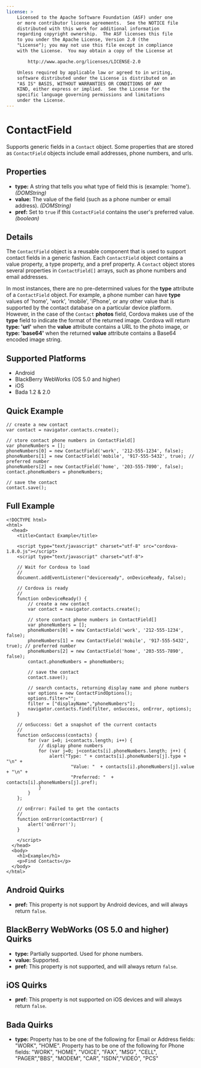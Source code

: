 ```yaml
---
license: >
    Licensed to the Apache Software Foundation (ASF) under one
    or more contributor license agreements.  See the NOTICE file
    distributed with this work for additional information
    regarding copyright ownership.  The ASF licenses this file
    to you under the Apache License, Version 2.0 (the
    "License"); you may not use this file except in compliance
    with the License.  You may obtain a copy of the License at

        http://www.apache.org/licenses/LICENSE-2.0

    Unless required by applicable law or agreed to in writing,
    software distributed under the License is distributed on an
    "AS IS" BASIS, WITHOUT WARRANTIES OR CONDITIONS OF ANY
    KIND, either express or implied.  See the License for the
    specific language governing permissions and limitations
    under the License.
---
```


ContactField
============

Supports generic fields in a `Contact` object.  Some properties that are stored as `ContactField` objects include email addresses, phone numbers, and urls.

Properties
----------

- __type:__ A string that tells you what type of field this is (example: 'home'). _(DOMString)_
- __value:__ The value of the field (such as a phone number or email address). _(DOMString)_
- __pref:__ Set to `true` if this `ContactField` contains the user's preferred value. _(boolean)_

Details
-------

The `ContactField` object is a reusable component that is used to support contact fields in a generic fashion.  Each `ContactField` object contains a value property, a type property, and a pref property.  A `Contact` object stores several properties in `ContactField[]` arrays, such as phone numbers and email addresses.

In most instances, there are no pre-determined values for the __type__ attribute of a `ContactField` object.  For example, a phone number can have __type__ values of 'home', 'work', 'mobile', 'iPhone', or any other value that is supported by the contact database on a particular device platform.  However, in the case of the `Contact` __photos__ field, Cordova makes use of the __type__ field to indicate the format of the returned image.  Cordova will return __type: 'url'__ when the __value__ attribute contains a URL to the photo image, or __type: 'base64'__ when the returned __value__ attribute contains a Base64 encoded image string.

Supported Platforms
-------------------

- Android
- BlackBerry WebWorks (OS 5.0 and higher)
- iOS
- Bada 1.2 & 2.0

Quick Example
-------------

	// create a new contact
	var contact = navigator.contacts.create();
	
	// store contact phone numbers in ContactField[]
	var phoneNumbers = [];
	phoneNumbers[0] = new ContactField('work', '212-555-1234', false);
	phoneNumbers[1] = new ContactField('mobile', '917-555-5432', true); // preferred number
	phoneNumbers[2] = new ContactField('home', '203-555-7890', false);
	contact.phoneNumbers = phoneNumbers;
	
	// save the contact
	contact.save();

Full Example
------------

    <!DOCTYPE html>
    <html>
      <head>
        <title>Contact Example</title>

        <script type="text/javascript" charset="utf-8" src="cordova-1.8.0.js"></script>
        <script type="text/javascript" charset="utf-8">

        // Wait for Cordova to load
        //
        document.addEventListener("deviceready", onDeviceReady, false);

        // Cordova is ready
        //
        function onDeviceReady() {
			// create a new contact
			var contact = navigator.contacts.create();

			// store contact phone numbers in ContactField[]
			var phoneNumbers = [];
			phoneNumbers[0] = new ContactField('work', '212-555-1234', false);
			phoneNumbers[1] = new ContactField('mobile', '917-555-5432', true); // preferred number
			phoneNumbers[2] = new ContactField('home', '203-555-7890', false);
			contact.phoneNumbers = phoneNumbers;

			// save the contact
			contact.save();

			// search contacts, returning display name and phone numbers
			var options = new ContactFindOptions();
			options.filter="";
			filter = ["displayName","phoneNumbers"];
			navigator.contacts.find(filter, onSuccess, onError, options);
        }
    
        // onSuccess: Get a snapshot of the current contacts
        //
		function onSuccess(contacts) {
			for (var i=0; i<contacts.length; i++) {
				// display phone numbers
				for (var j=0; j<contacts[i].phoneNumbers.length; j++) {
					alert("Type: " + contacts[i].phoneNumbers[j].type + "\n" + 
							"Value: "  + contacts[i].phoneNumbers[j].value + "\n" + 
							"Preferred: "  + contacts[i].phoneNumbers[j].pref);
				}
			}
		};
    
        // onError: Failed to get the contacts
        //
        function onError(contactError) {
            alert('onError!');
        }

        </script>
      </head>
      <body>
        <h1>Example</h1>
        <p>Find Contacts</p>
      </body>
    </html>

Android Quirks
--------------

- __pref:__ This property is not support by Android devices, and will always return `false`.

BlackBerry WebWorks (OS 5.0 and higher) Quirks
--------------------------------------------

- __type:__ Partially supported.  Used for phone numbers.
- __value:__ Supported.
- __pref:__ This property is not supported, and will always return `false`.

iOS Quirks
-----------
- __pref:__ This property is not supported on iOS devices and will always return `false`.

Bada Quirks
-----------
- __type:__ Property has to be one of the following for Email or Address fields: "WORK", "HOME". Property has to be one of the following for Phone fields: "WORK", "HOME", "VOICE", "FAX", "MSG", "CELL", "PAGER","BBS", "MODEM", "CAR", "ISDN","VIDEO", "PCS"
